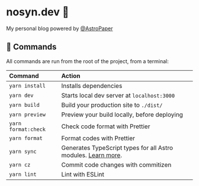 # nosyn.dev 📄

My personal blog powered by [@AstroPaper](https://github.com/satnaing/astro-paper)

## 🧞 Commands

All commands are run from the root of the project, from a terminal:

| Command             | Action                                                                                                                           |
| :------------------ | :------------------------------------------------------------------------------------------------------------------------------- |
| `yarn install`      | Installs dependencies                                                                                                            |
| `yarn dev`          | Starts local dev server at `localhost:3000`                                                                                      |
| `yarn build`        | Build your production site to `./dist/`                                                                                          |
| `yarn preview`      | Preview your build locally, before deploying                                                                                     |
| `yarn format:check` | Check code format with Prettier                                                                                                  |
| `yarn format`       | Format codes with Prettier                                                                                                       |
| `yarn sync`         | Generates TypeScript types for all Astro modules. [Learn more](https://docs.astro.build/en/reference/cli-reference/#astro-sync). |
| `yarn cz`           | Commit code changes with commitizen                                                                                              |
| `yarn lint`         | Lint with ESLint                                                                                                                 |
